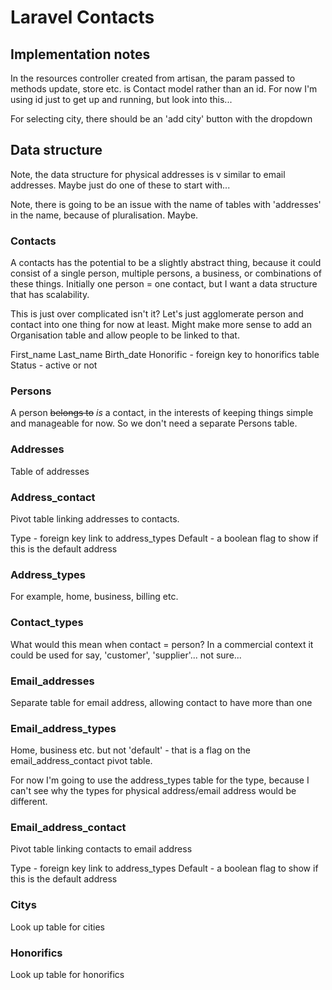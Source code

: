 # Laravel Contacts

## Implementation notes

In the resources controller created from artisan, the param passed to methods update, store etc. is Contact model rather than an id. For now I'm using id just to get up and running, but look into this...

For selecting city, there should be an 'add city' button with the dropdown



## Data structure

Note, the data structure for physical addresses is v similar to email addresses. Maybe just do one of these to start with...

Note, there is going to be an issue with the name of tables with 'addresses' in the name, because of pluralisation. Maybe.

### Contacts

A contacts has the potential to be a slightly abstract thing, because it could consist of a single person, multiple persons, a business, or combinations of these things. Initially one person = one contact, but I want a data structure that has scalability.

This is just over complicated isn't it? Let's just agglomerate person and contact into one thing for now at least. Might make more sense to add an Organisation table and allow people to be linked to that.

First_name
Last_name
Birth_date
Honorific - foreign key to honorifics table
Status - active or not

### Persons

A person ~~belongs to~~ *is* a contact, in the interests of keeping things simple and manageable for now. So we don't need a separate Persons table.

### Addresses

Table of addresses

### Address_contact

Pivot table linking addresses to contacts.

Type - foreign key link to address_types
Default - a boolean flag to show if this is the default address

### Address_types

For example, home, business, billing etc.

### Contact_types

What would this mean when contact = person? In a commercial context it could be used for say, 'customer', 'supplier'... not sure...

### Email_addresses

Separate table for email address, allowing contact to have more than one

### Email_address_types

Home, business etc. but not 'default' - that is a flag on the email_address_contact pivot table.

For now I'm going to use the address_types table for the type, because I can't see why the types for physical address/email address would be different.

### Email_address_contact

Pivot table linking contacts to email address

Type - foreign key link to address_types
Default - a boolean flag to show if this is the default address

### Citys

Look up table for cities

### Honorifics

Look up table for honorifics